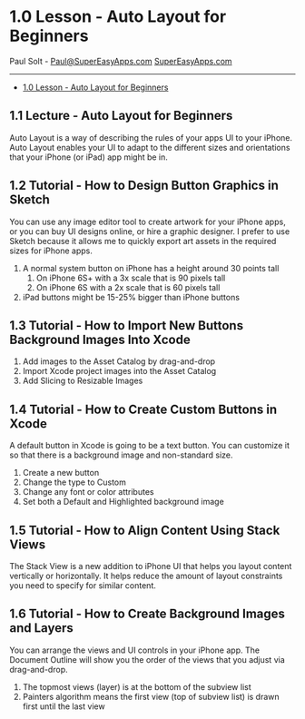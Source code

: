 # 1.0 Lesson - Auto Layout for Beginners #

Paul Solt - [Paul@SuperEasyApps.com](mailto:Paul@SuperEasyApps.com)
[SuperEasyApps.com](http://SuperEasyApps.com)

-----

* [1.0 Lesson - Auto Layout for Beginners](LINK)

## 1.1 Lecture - Auto Layout for Beginners ##

Auto Layout is a way of describing the rules of your apps UI to your iPhone. Auto Layout enables your UI to adapt to the different sizes and orientations that your iPhone (or iPad) app might be in.

## 1.2 Tutorial - How to Design Button Graphics in Sketch ##

You can use any image editor tool to create artwork for your iPhone apps, or you can buy UI designs online, or hire a graphic designer. I prefer to use Sketch because it allows me to quickly export art assets in the required sizes for iPhone apps.

1. A normal system button on iPhone has a height around 30 points tall
	1. On iPhone 6S+ with a 3x scale that is 90 pixels tall
	2. On iPhone 6S with a 2x scale that is 60 pixels tall
2. iPad buttons might be 15-25% bigger than iPhone buttons

## 1.3 Tutorial - How to Import New Buttons Background Images Into Xcode ##

1. Add images to the Asset Catalog by drag-and-drop
2. Import Xcode project images into the Asset Catalog
3. Add Slicing to Resizable Images

## 1.4 Tutorial - How to Create Custom Buttons in Xcode ##

A default button in Xcode is going to be a text button. You can customize it so that there is a background image and non-standard size.

1. Create a new button
2. Change the type to Custom
3. Change any font or color attributes
4. Set both a Default and Highlighted background image

## 1.5 Tutorial - How to Align Content Using Stack Views ##

The Stack View is a new addition to iPhone UI that helps you layout content vertically or horizontally. It helps reduce the amount of layout constraints you need to specify for similar content. 

## 1.6 Tutorial - How to Create Background Images and Layers ##

You can arrange the views and UI controls in your iPhone app. The Document Outline will show you the order of the views that you adjust via drag-and-drop.

1. The topmost views (layer) is at the bottom of the subview list
2. Painters algorithm means the first view (top of subview list) is drawn first until the last view